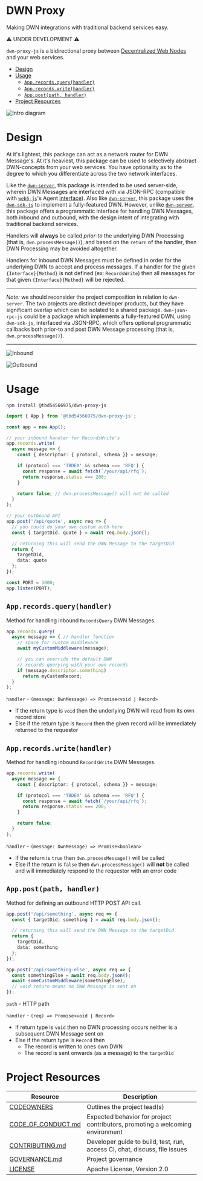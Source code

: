 # DWN Proxy <!-- omit in toc -->

Making DWN integrations with traditional backend services easy.

⚠️ UNDER DEVELOPMENT ⚠️

`dwn-proxy-js` is a bidirectional proxy between [Decentralized Web Nodes](https://identity.foundation/decentralized-web-node/spec) and your web services.

* [Design](#design)
* [Usage](#usage)
  * [`App.records.query(handler)`](#apprecordsqueryhandler)
  * [`App.records.write(handler)`](#apprecordswritehandler)
  * [`App.post(path, handler)`](#apppostpath-handler)
* [Project Resources](#project-resources)

![Intro diagram](./images/intro.png)

# Design

At it's lightest, this package can act as a network router for DWN Message's. At it's heaviest, this package can be used to selectively abstract DWN-concepts from your web services. You have optionality as to the degree to which you differentiate across the two network interfaces.

Like the [`dwn-server`](https://github.com/TBD54566975/dwn-server), this package is intended to be used server-side, wherein DWN Messages are interfaced with via JSON-RPC (compatible with [`web5-js`](https://github.com/TBD54566975/web5-js)'s Agent [interface](https://github.com/TBD54566975/web5-js/tree/main/packages/web5-agent)). Also like [`dwn-server`](https://github.com/TBD54566975/dwn-server), this package uses the [`dwn-sdk-js`](https://github.com/TBD54566975/dwn-sdk-js) to implement a fully-featured DWN. However, unlike [`dwn-server`](https://github.com/TBD54566975/dwn-server), this package offers a programmatic interface for handling DWN Messages, both inbound and outbound, with the design intent of integrating with traditional backend services.

Handlers will **always** be called *prior-to* the underlying DWN Processing (that is, `dwn.processMessage()`), and based on the `return` of the handler, then DWN Processing may be avoided altogether.

Handlers for inbound DWN Messages must be defined in order for the underlying DWN to accept and process messages. If a handler for the given `{Interface}{Method}` is not defined (ex: `RecordsWrite`) then all messages for that given `{Interface}{Method}` will be rejected.

---

*Note:* we should reconsider the project composition in relation to `dwn-server`. The two projects are distinct developer products, but they have significant overlap which can be isolated to a shared package. `dwn-json-rpc-js` could be a package which implements a fully-featured DWN, using `dwn-sdk-js`, interfaced via JSON-RPC, which offers optional programmatic callbacks both prior-to and post DWN Message processing (that is, `dwn.processMessage()`).

---

![Inbound](images/inbound.png)

![Outbound](images/outbound.png)

# Usage


```cli
npm install @tbd54566975/dwn-proxy-js
```

```typescript
import { App } from '@tbd54566975/dwn-proxy-js';

const app = new App();

// your inbound handler for RecordsWrite's
app.records.write(
  async message => {
    const { descriptor: { protocol, schema }} = message;

    if (protocol === 'TBDEX' && schema === 'RFQ') {
      const response = await fetch(`/your/api/rfq`);
      return response.status === 200;
    }

    return false; // dwn.processMessage() will not be called
  }
);

// your outbound API
app.post('/api/quote', async req => {
  // you could do your own custom auth here
  const { targetDid, quote } = await req.body.json();

  // returning this will send the DWN Message to the targetDid
  return { 
    targetDid,
    data: quote
  };
});

const PORT = 3000;
app.listen(PORT);
```

## `App.records.query(handler)`

Method for handling inbound `RecordsQuery` DWN Messages.

```typescript
app.records.query(
  async message => { // handler function
    // space for custom middleware
    await myCustomMiddleware(message);

    // you can override the default DWN 
    // records querying with your own records
    if (message.descriptor.something)
      return myCustomRecord;
  }
);
```

`handler` - `(message: DwnMessage) => Promise<void | Record>`
  - If the return type is `void` then the underlying DWN will read from its own record store
  - Else if the return type is `Record` then the given record will be immediately returned to the requestor

## `App.records.write(handler)`

Method for handling inbound `RecordsWrite` DWN Messages.

```typescript
app.records.write(
  async message => {
    const { descriptor: { protocol, schema }} = message;

    if (protocol === 'TBDEX' && schema === 'RFQ') {
      const response = await fetch(`/your/api/rfq`);
      return response.status === 200;
    }

    return false;
  }
);
```

`handler` - `(message: DwnMessage) => Promise<boolean>`
  - If the return is `true` then `dwn.processMessage()` will be called
  - Else if the return is `false` then `dwn.processMessage()` will **not** be called and will immediately respond to the requestor with an error code

## `App.post(path, handler)`

Method for defining an outbound HTTP POST API call.

```typescript
app.post('/api/something', async req => {
  const { targetDid, something } = await req.body.json();

  // returning this will send the DWN Message to the targetDid
  return { 
    targetDid,
    data: something
  };
});

app.post('/api/something-else', async req => {
  const somethingElse = await req.body.json();
  await someCustomMiddleware(somethingElse);
  // void return means no DWN Message is sent on
});
```

`path` - HTTP path 

`handler` - `(req) => Promise<void | Record>`
  - If return type is `void` then no DWN processing occurs neither is a subsequent DWN Message sent on
  - Else if the return type is `Record` then
    - The record is written to ones own DWN
    - The record is sent onwards (as a message) to the `targetDid`

# Project Resources

| Resource                                   | Description                                                                   |
| ------------------------------------------ | ----------------------------------------------------------------------------- |
| [CODEOWNERS](./CODEOWNERS)                 | Outlines the project lead(s)                                                  |
| [CODE_OF_CONDUCT.md](./CODE_OF_CONDUCT.md) | Expected behavior for project contributors, promoting a welcoming environment |
| [CONTRIBUTING.md](./CONTRIBUTING.md)       | Developer guide to build, test, run, access CI, chat, discuss, file issues    |
| [GOVERNANCE.md](./GOVERNANCE.md)           | Project governance                                                            |
| [LICENSE](./LICENSE)                       | Apache License, Version 2.0                                                   |